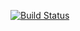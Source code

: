 [![Build Status](https://app.travis-ci.com/Vhonani24/registration_numbers_webapp.svg?branch=master)](https://app.travis-ci.com/Vhonani24/registration_numbers_webapp)




